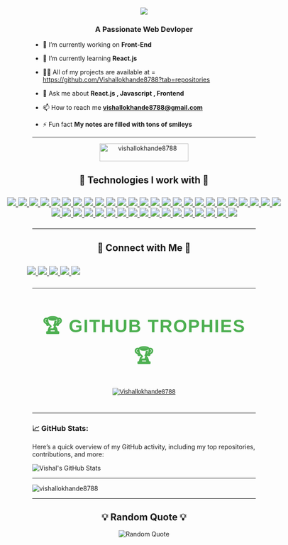 <h1 align="center">
    <img src="https://readme-typing-svg.herokuapp.com/?font=Righteous&size=35&center=true&vCenter=true&width=500&height=70&duration=4000&lines=Hi+👋+I'am+Vishal+Lokhande+!;" />
</h1>
<h3 align="center">A Passionate Web Devloper</h3>

- 🔭 I’m currently working on **Front-End**

- 🌱 I’m currently learning **React.js**

- 👨‍💻 All of my projects are available at   = https://github.com/Vishallokhande8788?tab=repositories

- 💬 Ask me about **React.js , Javascript , Frontend**

- 📫 How to reach me **vishallokhande8788@gmail.com**

- ⚡ Fun fact **My notes are filled with tons of smileys**

---


<p align="center"> <img src="https://komarev.com/ghpvc/?username=vishallokhande8788&label=Profile%20views&color=0e75b6&style=flat" alt="vishallokhande8788"  height="40px" width="200"/> </p>
<h2 align="center">🌟 Technologies I work with  🌟</h2>


<p align="center" style="transform: scale(1.25); display: inline-block;">
  <a href="https://html.spec.whatwg.org/" target="_blank" rel="noopener noreferrer">
    <img src="https://img.shields.io/badge/HTML5-%23E34F26.svg?style=for-the-badge&logo=html5&logoColor=white" />
  </a>
  <a href="https://www.w3.org/Style/CSS/Overview.en.html" target="_blank" rel="noopener noreferrer">
    <img src="https://img.shields.io/badge/CSS3-%231572B6.svg?style=for-the-badge&logo=css3&logoColor=white" />
  </a>
  <a href="https://developer.mozilla.org/en-US/docs/Web/JavaScript" target="_blank" rel="noopener noreferrer">
    <img src="https://img.shields.io/badge/JavaScript-%23323330.svg?style=for-the-badge&logo=javascript&logoColor=%23F7DF1E" />
  </a>
  <a href="https://react.dev/" target="_blank" rel="noopener noreferrer">
    <img src="https://img.shields.io/badge/React-%2320232a.svg?style=for-the-badge&logo=react&logoColor=%2361DAFB" />
  </a>
  <a href="https://tailwindcss.com/" target="_blank" rel="noopener noreferrer">
    <img src="https://img.shields.io/badge/Tailwind-%2338B2AC.svg?style=for-the-badge&logo=tailwind&logoColor=white" />
  </a>
  <a href="https://getbootstrap.com/" target="_blank" rel="noopener noreferrer">
    <img src="https://img.shields.io/badge/Bootstrap-%23563D7C.svg?style=for-the-badge&logo=bootstrap&logoColor=white" />
  </a>
  <a href="https://www.npmjs.com/" target="_blank" rel="noopener noreferrer">
    <img src="https://img.shields.io/badge/NPM-%23CB3837.svg?style=for-the-badge&logo=npm&logoColor=white" />
  </a>
  <a href="https://www.netlify.com/" target="_blank" rel="noopener noreferrer">
    <img src="https://img.shields.io/badge/Netlify-%2300C7B7.svg?style=for-the-badge&logo=netlify&logoColor=white" />
  </a>
  <a href="https://www.cloudflare.com/" target="_blank" rel="noopener noreferrer">
    <img src="https://img.shields.io/badge/Cloudflare-%23F38020.svg?style=for-the-badge&logo=cloudflare&logoColor=white" />
  </a>
  <a href="https://github.com/" target="_blank" rel="noopener noreferrer">
    <img src="https://img.shields.io/badge/GitHub-%23181717.svg?style=for-the-badge&logo=github&logoColor=white" />
  </a>
  <a href="https://www.mysql.com/" target="_blank" rel="noopener noreferrer">
    <img src="https://img.shields.io/badge/MySQL-%234479A1.svg?style=for-the-badge&logo=mysql&logoColor=white" />
  </a>
  <a href="https://www.oracle.com/database/" target="_blank" rel="noopener noreferrer">
    <img src="https://img.shields.io/badge/OracleSQL-%23F80000.svg?style=for-the-badge&logo=oracle&logoColor=white" />
  </a>
  <a href="https://git-scm.com/" target="_blank" rel="noopener noreferrer">
    <img src="https://img.shields.io/badge/Git-%23F05033.svg?style=for-the-badge&logo=git&logoColor=white" />
  </a>
  <a href="https://babeljs.io/" target="_blank" rel="noopener noreferrer">
    <img src="https://img.shields.io/badge/Babel-%23F9DC3E.svg?style=for-the-badge&logo=babel&logoColor=black" />
  </a>
  <a href="https://sass-lang.com/" target="_blank" rel="noopener noreferrer">
    <img src="https://img.shields.io/badge/Sass-%23CC6699.svg?style=for-the-badge&logo=sass&logoColor=white" />
  </a>
  <a href="https://vitejs.dev/" target="_blank" rel="noopener noreferrer">
    <img src="https://img.shields.io/badge/Vite-%23646CFF.svg?style=for-the-badge&logo=vite&logoColor=white" />
  </a>
  <a href="https://webpack.js.org/" target="_blank" rel="noopener noreferrer">
    <img src="https://img.shields.io/badge/Webpack-%238DD6F9.svg?style=for-the-badge&logo=webpack&logoColor=black" />
  </a>
  <a href="https://www.python.org/" target="_blank" rel="noopener noreferrer">
    <img src="https://img.shields.io/badge/Python-%233776AB.svg?style=for-the-badge&logo=python&logoColor=white" />
  </a>
  <a href="https://www.djangoproject.com/" target="_blank" rel="noopener noreferrer">
    <img src="https://img.shields.io/badge/Django-%23092E20.svg?style=for-the-badge&logo=django&logoColor=white" />
  </a>
  <a href="https://flask.palletsprojects.com/" target="_blank" rel="noopener noreferrer">
    <img src="https://img.shields.io/badge/Flask-%23EEEEEE.svg?style=for-the-badge&logo=flask&logoColor=black" />
  </a>
<a href="https://mui.com/" target="_blank" rel="noopener noreferrer">
  <img src="https://img.shields.io/badge/Material%20UI-%230081CB.svg?style=for-the-badge&logo=mui&logoColor=white" />
</a>
<a href="https://zod.dev/" target="_blank" rel="noopener noreferrer">
  <img src="https://img.shields.io/badge/Zod-%23F7DF1E.svg?style=for-the-badge&logo=zod&logoColor=black" />
</a>
<a href="https://reactrouter.com/" target="_blank" rel="noopener noreferrer">
  <img src="https://img.shields.io/badge/React%20Router-%23CA4245.svg?style=for-the-badge&logo=react-router&logoColor=white" />
</a>
<a href="https://nextjs.org/" target="_blank" rel="noopener noreferrer">
  <img src="https://img.shields.io/badge/Next.js-%23000000.svg?style=for-the-badge&logo=next.js&logoColor=white" />
</a>
<a href="https://redux.js.org/" target="_blank" rel="noopener noreferrer">
  <img src="https://img.shields.io/badge/Redux-%23764ABC.svg?style=for-the-badge&logo=redux&logoColor=white" />
</a>
<a href="https://www.typescriptlang.org/" target="_blank" rel="noopener noreferrer">
  <img src="https://img.shields.io/badge/TypeScript-%23007ACC.svg?style=for-the-badge&logo=typescript&logoColor=white" />
</a>
    <a href="https://hono.dev/" target="_blank" rel="noopener noreferrer">
  <img src="https://img.shields.io/badge/Hono-%23000000.svg?style=for-the-badge&logo=cloudflare&logoColor=white" />
</a>

<a href="https://tailwindcss.com/" target="_blank" rel="noopener noreferrer">
  <img src="https://img.shields.io/badge/Tailwind%20CSS-%2306B6D4.svg?style=for-the-badge&logo=tailwindcss&logoColor=white" />
</a>
<a href="https://www.figma.com/" target="_blank" rel="noopener noreferrer">
  <img src="https://img.shields.io/badge/Figma-%23F24E1E.svg?style=for-the-badge&logo=figma&logoColor=white" />
</a>

<a href="https://www.heroui.com/docs/guide/introduction" target="_blank" rel="noopener noreferrer">
    <img src="https://img.shields.io/badge/Hero UI-%236D28D9.svg?style=for-the-badge&logo=heroku&logoColor=white" />
</a>

<a href="https://tailwindcss.com/plus" target="_blank" rel="noopener noreferrer">
    <img src="https://img.shields.io/badge/Tailwind Plus-%2306B6D4.svg?style=for-the-badge&logo=tailwindcss&logoColor=white" />
</a>

<a href="https://21st.dev/" target="_blank" rel="noopener noreferrer">
    <img src="https://img.shields.io/badge/21st UI-%230000FF.svg?style=for-the-badge&logo=next.js&logoColor=white" />
</a>

<a href="https://v0.dev/" target="_blank" rel="noopener noreferrer">
    <img src="https://img.shields.io/badge/V0.dev-%23000000.svg?style=for-the-badge&logo=vercel&logoColor=white" />
</a>

<a href="https://ui.aceternity.com/" target="_blank" rel="noopener noreferrer">
    <img src="https://img.shields.io/badge/Aceternity UI-%238B5CF6.svg?style=for-the-badge&logo=react&logoColor=white" />
</a>

<a href="https://ui.shadcn.com/" target="_blank" rel="noopener noreferrer">
    <img src="https://img.shields.io/badge/shadcn-%23000000.svg?style=for-the-badge&logo=radixui&logoColor=white" />
</a>
<a href="https://www.neobrutalism.dev/" target="_blank" rel="noopener noreferrer">
    <img src="https://img.shields.io/badge/NeoBrutalism-%23FF5733.svg?style=for-the-badge&logo=react&logoColor=white" />
</a>
<a href="https://daisyui.com/" target="_blank" rel="noopener noreferrer">
    <img src="https://img.shields.io/badge/daisyUI-%23FFD700.svg?style=for-the-badge&logo=tailwindcss&logoColor=%23000000" />
</a>
<a href="https://reactrouter.com/" target="_blank" rel="noopener noreferrer">
    <img src="https://img.shields.io/badge/React Router DOM-%2361DAFB.svg?style=for-the-badge&logo=react&logoColor=white" />
</a>
<a href="https://react.dev/reference/react-dom" target="_blank" rel="noopener noreferrer">
    <img src="https://img.shields.io/badge/React DOM-%23000000.svg?style=for-the-badge&logo=react&logoColor=white" />
</a>
<a href="https://react.dev/reference/react/useContext" target="_blank" rel="noopener noreferrer">
    <img src="https://img.shields.io/badge/Context API-%237D4CDB.svg?style=for-the-badge&logo=react&logoColor=white" />
</a>
<a href="https://redux-toolkit.js.org/" target="_blank" rel="noopener noreferrer">
    <img src="https://img.shields.io/badge/Redux Toolkit-%23764ABC.svg?style=for-the-badge&logo=redux&logoColor=white" />
</a>
<a href="https://www.typescriptlang.org/" target="_blank" rel="noopener noreferrer">
    <img src="https://img.shields.io/badge/TypeScript-%233178C6.svg?style=for-the-badge&logo=typescript&logoColor=white" />
</a>





</p>

---

<h2 align="center">🤝 Connect with Me 🤝</h2>
<p align="center" style="transform: scale(1.25); display: inline-block;">
  <a href="https://www.facebook.com/vishal.lokhande.9809" target="blank">
    <img src="https://img.shields.io/badge/Facebook-%231877F2.svg?style=for-the-badge&logo=facebook&logoColor=white" />
  </a>
  <a href="https://wa.me/9370740100" target="blank">
    <img src="https://img.shields.io/badge/WhatsApp-%25D366.svg?style=for-the-badge&logo=whatsapp&logoColor=white" />
  </a>
  <a href="https://www.instagram.com/vishal_lokhande_111/" target="blank">
    <img src="https://img.shields.io/badge/Instagram-%23E4405F.svg?style=for-the-badge&logo=instagram&logoColor=white" />
  </a>
  <a href="https://www.linkedin.com/in/vishal-lokhande-96370333a/" target="blank">
    <img src="https://img.shields.io/badge/LinkedIn-%230077B5.svg?style=for-the-badge&logo=linkedin&logoColor=white" />
  </a>
  <a href="mailto:vishallokhande8788@gmail.com" target="blank">
    <img src="https://img.shields.io/badge/Email-D14836?style=for-the-badge&logo=gmail&logoColor=white" />
  </a>
 
</p>



---

<section style="margin: 40px 0; font-family: 'Arial', sans-serif;">
  <h2 align="center" style="font-size: 2.5rem; color: #4CAF50; font-weight: bold; text-transform: uppercase; letter-spacing: 2px;">
    🏆 GitHub Trophies 🏆
  </h2>


  <p align="center"> <a href="https://github.com/ryo-ma/github-profile-trophy"><img src="https://github-profile-trophy.vercel.app/?username=Vishallokhande8788" alt="Vishallokhande8788" /></a> </p>
</section>


---

### 📈 GitHub Stats:
Here’s a quick overview of my GitHub activity, including my top repositories, contributions, and more:

![Vishal's GitHub Stats](https://github-readme-stats.vercel.app/api?username=vishallokhande8788&hide_border=true&show_icons=true&bg_color=151515&title_color=fb4362&icon_color=fb4362&text_bold=false&text_color=9e9e9e)


---
<p><img align="center" src="https://github-readme-stats.vercel.app/api/top-langs?username=vishallokhande8788&show_icons=true&locale=en&layout=compact" alt="vishallokhande8788" />

---

<h2 align="center">💡 Random Quote 💡</h2>
<p align="center">
  <img src="https://quotes-github-readme.vercel.app/api?type=horizontal&theme=dark" alt="Random Quote" />
</p>
